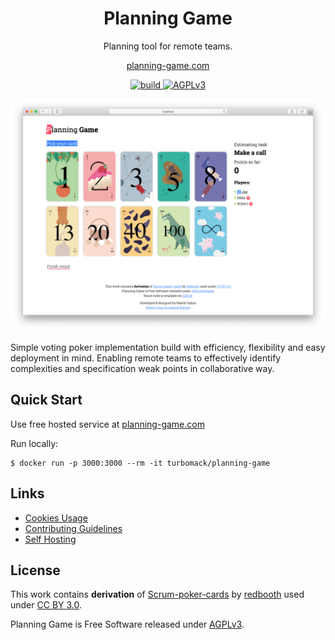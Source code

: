 <div align="center">
    <h1>Planning Game</h1>
    <p>Planning tool for remote teams.</p>
    <p><a href="https://planning-game.com">planning-game.com</a></p>
    <!-- Badges -->
    <a href="https://travis-ci.org/turboMaCk/planning-game">
        <img src="https://travis-ci.org/turboMaCk/planning-game.svg?branch=master" alt="build">
    </a>
    <a href="https://www.gnu.org/licenses/agpl-3.0.en.html">
        <img src="https://img.shields.io/badge/license-AGPLv3-brightgreen.svg" alt="AGPLv3">
    <a>
</div>

![screenshot](docs/screenshot.png)

Simple voting poker implementation build with efficiency,
flexibility and easy deployment in mind.
Enabling remote teams to effectively identify complexities
and specification weak points in collaborative way.

## Quick Start

Use free hosted service at [planning-game.com](https://planning-game.com)

Run locally:

```shell
$ docker run -p 3000:3000 --rm -it turbomack/planning-game
```

## Links

- [Cookies Usage](docs/COOKIES.md)
- [Contributing Guidelines](CONTRIBUTING.md)
- [Self Hosting](docs/HOSTING.md)

## License

This work contains **derivation** of [Scrum-poker-cards](https://github.com/redbooth/Scrum-poker-cards)
by [redbooth](https://redbooth.com/) used under [CC BY 3.0](https://creativecommons.org/licenses/by/3.0/).

Planning Game is Free Software released under [AGPLv3](https://www.gnu.org/licenses/agpl-3.0.en.html).
